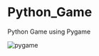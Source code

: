 # Python_Game
Python Game using Pygame


![pygame](https://user-images.githubusercontent.com/13548813/29734680-3fc9c2e4-89b9-11e7-9a4d-a9d1024aefee.png)

